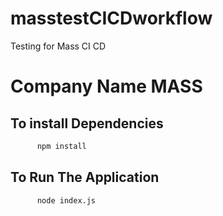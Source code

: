 # masstestCICDworkflow
Testing for Mass CI CD

# Company Name MASS

## To install Dependencies

```powershell
      npm install
```

## To Run The Application 

```powwershell
      node index.js
```

